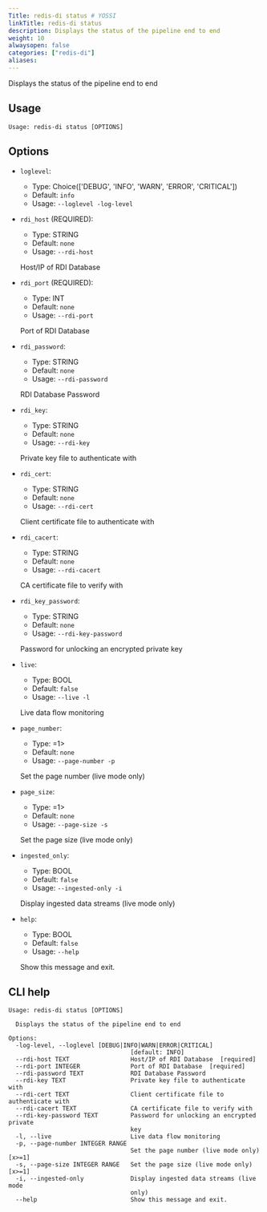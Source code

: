 ```yaml
---
Title: redis-di status # YOSSI
linkTitle: redis-di status
description: Displays the status of the pipeline end to end
weight: 10
alwaysopen: false
categories: ["redis-di"]
aliases:
---
```


Displays the status of the pipeline end to end

## Usage

```
Usage: redis-di status [OPTIONS]
```

## Options

- `loglevel`:

  - Type: Choice(['DEBUG', 'INFO', 'WARN', 'ERROR', 'CRITICAL'])
  - Default: `info`
  - Usage: `--loglevel
-log-level`

- `rdi_host` (REQUIRED):

  - Type: STRING
  - Default: `none`
  - Usage: `--rdi-host`

  Host/IP of RDI Database

- `rdi_port` (REQUIRED):

  - Type: INT
  - Default: `none`
  - Usage: `--rdi-port`

  Port of RDI Database

- `rdi_password`:

  - Type: STRING
  - Default: `none`
  - Usage: `--rdi-password`

  RDI Database Password

- `rdi_key`:

  - Type: STRING
  - Default: `none`
  - Usage: `--rdi-key`

  Private key file to authenticate with

- `rdi_cert`:

  - Type: STRING
  - Default: `none`
  - Usage: `--rdi-cert`

  Client certificate file to authenticate with

- `rdi_cacert`:

  - Type: STRING
  - Default: `none`
  - Usage: `--rdi-cacert`

  CA certificate file to verify with

- `rdi_key_password`:

  - Type: STRING
  - Default: `none`
  - Usage: `--rdi-key-password`

  Password for unlocking an encrypted private key

- `live`:

  - Type: BOOL
  - Default: `false`
  - Usage: `--live
-l`

  Live data flow monitoring

- `page_number`:

  - Type: <IntRange x>=1>
  - Default: `none`
  - Usage: `--page-number
-p`

  Set the page number (live mode only)

- `page_size`:

  - Type: <IntRange x>=1>
  - Default: `none`
  - Usage: `--page-size
-s`

  Set the page size (live mode only)

- `ingested_only`:

  - Type: BOOL
  - Default: `false`
  - Usage: `--ingested-only
-i`

  Display ingested data streams (live mode only)

- `help`:

  - Type: BOOL
  - Default: `false`
  - Usage: `--help`

  Show this message and exit.

## CLI help

```
Usage: redis-di status [OPTIONS]

  Displays the status of the pipeline end to end

Options:
  -log-level, --loglevel [DEBUG|INFO|WARN|ERROR|CRITICAL]
                                  [default: INFO]
  --rdi-host TEXT                 Host/IP of RDI Database  [required]
  --rdi-port INTEGER              Port of RDI Database  [required]
  --rdi-password TEXT             RDI Database Password
  --rdi-key TEXT                  Private key file to authenticate with
  --rdi-cert TEXT                 Client certificate file to authenticate with
  --rdi-cacert TEXT               CA certificate file to verify with
  --rdi-key-password TEXT         Password for unlocking an encrypted private
                                  key
  -l, --live                      Live data flow monitoring
  -p, --page-number INTEGER RANGE
                                  Set the page number (live mode only)  [x>=1]
  -s, --page-size INTEGER RANGE   Set the page size (live mode only)  [x>=1]
  -i, --ingested-only             Display ingested data streams (live mode
                                  only)
  --help                          Show this message and exit.
```
